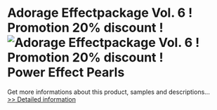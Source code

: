 # Adorage Effectpackage Vol. 6 ! Promotion 20% discount !<br />![Adorage Effectpackage Vol. 6 ! Promotion 20% discount !](https://mycommerce.akamaized.net/api/pimages/P300056651/BIG/300056651.JPG)<br />Power Effect Pearls
 Get more informations about this product, samples and descriptions...<br />[>> Detailed information](https://secure.element5.com/esales/product.html?productid=300056651&affiliateid=200057808)